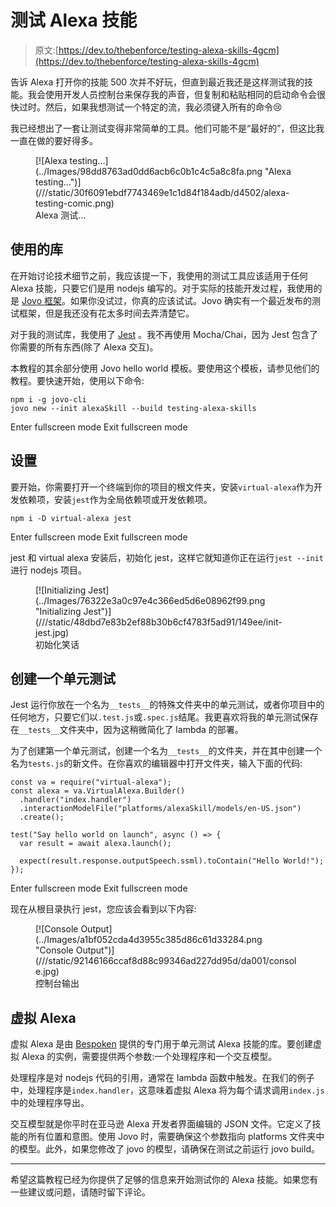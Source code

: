 # 测试 Alexa 技能

> 原文:[https://dev.to/thebenforce/testing-alexa-skills-4gcm](https://dev.to/thebenforce/testing-alexa-skills-4gcm)

告诉 Alexa 打开你的技能 500 次并不好玩，但直到最近我还是这样测试我的技能。我会使用开发人员控制台来保存我的声音，但复制和粘贴相同的启动命令会很快过时。然后，如果我想测试一个特定的流，我必须键入所有的命令😢

我已经想出了一套让测试变得非常简单的工具。他们可能不是“最好的”，但这比我一直在做的要好得多。

<figure>[![Alexa testing…](../Images/98dd8763ad0dd6acb6c0b1c4c5a8c8fa.png "Alexa testing…")](///static/30f6091ebdf7743469e1c1d84f184adb/d4502/alexa-testing-comic.png) 

<figcaption>Alexa 测试…</figcaption>

</figure>

## 使用的库

在开始讨论技术细节之前，我应该提一下，我使用的测试工具应该适用于任何 Alexa 技能，只要它们是用 nodejs 编写的。对于实际的技能开发过程，我使用的是 [Jovo 框架](https://www.jovo.tech/)。如果你没试过，你真的应该试试。Jovo 确实有一个最近发布的测试框架，但是我还没有花太多时间去弄清楚它。

对于我的测试库，我使用了 [Jest](https://jestjs.io/) 。我不再使用 Mocha/Chai，因为 Jest 包含了你需要的所有东西(除了 Alexa 交互)。

本教程的其余部分使用 Jovo hello world 模板。要使用这个模板，请参见他们的教程。要快速开始，使用以下命令:

```
npm i -g jovo-cli
jovo new --init alexaSkill --build testing-alexa-skills 
```

Enter fullscreen mode Exit fullscreen mode

## 设置

要开始，你需要打开一个终端到你的项目的根文件夹，安装`virtual-alexa`作为开发依赖项，安装`jest`作为全局依赖项或开发依赖项。

```
npm i -D virtual-alexa jest 
```

Enter fullscreen mode Exit fullscreen mode

jest 和 virtual alexa 安装后，初始化 jest，这样它就知道你正在运行`jest --init`进行 nodejs 项目。

<figure>[![Initializing Jest](../Images/76322e3a0c97e4c366ed5d6e08962f99.png "Initializing Jest")](///static/48dbd7e83b2ef88b30b6cf4783f5ad91/149ee/init-jest.jpg) 

<figcaption>初始化笑话</figcaption>

</figure>

## 创建一个单元测试

Jest 运行你放在一个名为`__tests__`的特殊文件夹中的单元测试，或者你项目中的任何地方，只要它们以`.test.js`或`.spec.js`结尾。我更喜欢将我的单元测试保存在`__tests__`文件夹中，因为这稍微简化了 lambda 的部署。

为了创建第一个单元测试，创建一个名为`__tests__`的文件夹，并在其中创建一个名为`tests.js`的新文件。在你喜欢的编辑器中打开文件夹，输入下面的代码:

```
const va = require("virtual-alexa");
const alexa = va.VirtualAlexa.Builder()
  .handler("index.handler")
  .interactionModelFile("platforms/alexaSkill/models/en-US.json")
  .create();

test("Say hello world on launch", async () => {
  var result = await alexa.launch();

  expect(result.response.outputSpeech.ssml).toContain("Hello World!");
}); 
```

Enter fullscreen mode Exit fullscreen mode

现在从根目录执行 jest，您应该会看到以下内容:

<figure>[![Console Output](../Images/a1bf052cda4d3955c385d86c61d33284.png "Console Output")](///static/92146166ccaf8d88c99346ad227dd95d/da001/console.jpg) 

<figcaption>控制台输出</figcaption>

</figure>

## 虚拟 Alexa

虚拟 Alexa 是由 [Bespoken](https://bespoken.io/) 提供的专门用于单元测试 Alexa 技能的库。要创建虚拟 Alexa 的实例，需要提供两个参数:一个处理程序和一个交互模型。

处理程序是对 nodejs 代码的引用，通常在 lambda 函数中触发。在我们的例子中，处理程序是`index.handler`，这意味着虚拟 Alexa 将为每个请求调用`index.js`中的处理程序导出。

交互模型就是你平时在亚马逊 Alexa 开发者界面编辑的 JSON 文件。它定义了技能的所有位置和意图。使用 Jovo 时，需要确保这个参数指向 platforms 文件夹中的模型。此外，如果您修改了 jovo 的模型，请确保在测试之前运行 jovo build。

* * *

希望这篇教程已经为你提供了足够的信息来开始测试你的 Alexa 技能。如果您有一些建议或问题，请随时留下评论。